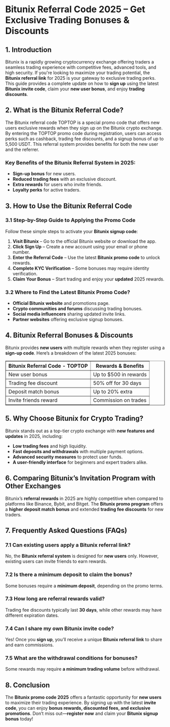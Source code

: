 <h1>Bitunix Referral Code 2025 – Get Exclusive Trading Bonuses & Discounts</h1>

<h2>1. Introduction</h2>
<p>Bitunix is a rapidly growing cryptocurrency exchange offering traders a seamless trading experience with competitive fees, advanced tools, and high security. If you're looking to maximize your trading potential, the <strong>Bitunix referral link</strong> for 2025 is your gateway to exclusive trading perks. This guide provides a complete update on how to <strong>sign up</strong> using the latest <strong>Bitunix invite code</strong>, claim your <strong>new user bonus</strong>, and enjoy <strong>trading discounts</strong>.</p>

<h2>2. What is the Bitunix Referral Code?</h2>
<p>The Bitunix referral code TOPTOP is a special promo code that offers new users exclusive rewards when they sign up on the Bitunix crypto exchange. By entering the TOPTOP promo code during registration, users can access perks such as cashback, trading fee discounts, and a signup bonus of up to 5,500 USDT. This referral system provides benefits for both the new user and the referrer.</p>

<h3>Key Benefits of the Bitunix Referral System in 2025:</h3>
<ul>
        <li><strong>Sign-up bonus</strong> for new users.</li>
        <li><strong>Reduced trading fees</strong> with an exclusive discount.</li>
        <li><strong>Extra rewards</strong> for users who invite friends.</li>
        <li><strong>Loyalty perks</strong> for active traders.</li>
</ul>

<h2>3. How to Use the Bitunix Referral Code</h2>
<h3>3.1 Step-by-Step Guide to Applying the Promo Code</h3>
<p>Follow these simple steps to activate your <strong>Bitunix signup code</strong>:</p>
    <ol>
        <li><strong>Visit Bitunix</strong> – Go to the official Bitunix website or download the app.</li>
        <li><strong>Click Sign Up</strong> – Create a new account using your email or phone number.</li>
        <li><strong>Enter the Referral Code</strong> – Use the latest <strong>Bitunix promo code</strong> to unlock rewards.</li>
        <li><strong>Complete KYC Verification</strong> – Some bonuses may require identity verification.</li>
        <li><strong>Claim Your Bonus</strong> – Start trading and enjoy your <strong>updated</strong> 2025 rewards.</li>
    </ol>

<h3>3.2 Where to Find the Latest Bitunix Promo Code?</h3>
<ul>
        <li><strong>Official Bitunix website</strong> and promotions page.</li>
        <li><strong>Crypto communities and forums</strong> discussing trading bonuses.</li>
        <li><strong>Social media influencers</strong> sharing updated invite links.</li>
        <li><strong>Partner websites</strong> offering exclusive signup bonuses.</li>
</ul>

<h2>4. Bitunix Referral Bonuses & Discounts</h2>
<p>Bitunix provides <strong>new users</strong> with multiple rewards when they register using a <strong>sign-up code</strong>. Here’s a breakdown of the latest 2025 bonuses:</p>

<table border="1">
        <tr>
            <th>Bitunix Referral Code - TOPTOP</th>
            <th>Rewards & Benefits</th>
        </tr>
        <tr>
            <td>New user bonus</td>
            <td>Up to $500 in rewards</td>
        </tr>
        <tr>
            <td>Trading fee discount</td>
            <td>50% off for 30 days</td>
        </tr>
        <tr>
            <td>Deposit match bonus</td>
            <td>Up to 20% extra</td>
        </tr>
        <tr>
            <td>Invite friends reward</td>
            <td>Commission on trades</td>
        </tr>
</table>

<h2>5. Why Choose Bitunix for Crypto Trading?</h2>
<p>Bitunix stands out as a top-tier crypto exchange with <strong>new features and updates</strong> in 2025, including:</p>
    <ul>
        <li><strong>Low trading fees</strong> and high liquidity.</li>
        <li><strong>Fast deposits and withdrawals</strong> with multiple payment options.</li>
        <li><strong>Advanced security measures</strong> to protect user funds.</li>
        <li><strong>A user-friendly interface</strong> for beginners and expert traders alike.</li>
    </ul>

<h2>6. Comparing Bitunix’s Invitation Program with Other Exchanges</h2>
<p>Bitunix’s <strong>referral rewards</strong> in 2025 are highly competitive when compared to platforms like Binance, Bybit, and Bitget. The <strong>Bitunix promo program</strong> offers a <strong>higher deposit match bonus</strong> and extended <strong>trading fee discounts</strong> for new traders.</p>

<h2>7. Frequently Asked Questions (FAQs)</h2>
<h3>7.1 Can existing users apply a Bitunix referral link?</h3>
<p>No, the <strong>Bitunix referral system</strong> is designed for <strong>new users</strong> only. However, existing users can invite friends to earn rewards.</p>

<h3>7.2 Is there a minimum deposit to claim the bonus?</h3>
<p>Some bonuses require a <strong>minimum deposit</strong>, depending on the promo terms.</p>

<h3>7.3 How long are referral rewards valid?</h3>
<p>Trading fee discounts typically last <strong>30 days</strong>, while other rewards may have different expiration dates.</p>

<h3>7.4 Can I share my own Bitunix invite code?</h3>
<p>Yes! Once you <strong>sign up</strong>, you’ll receive a unique <strong>Bitunix referral link</strong> to share and earn commissions.</p>

<h3>7.5 What are the withdrawal conditions for bonuses?</h3>
<p>Some rewards may require <strong>a minimum trading volume</strong> before withdrawal.</p>

<h2>8. Conclusion</h2>
<p>The <strong>Bitunix promo code 2025</strong> offers a fantastic opportunity for <strong>new users</strong> to maximize their trading experience. By signing up with the latest <strong>invite code</strong>, you can enjoy <strong>bonus rewards, discounted fees, and exclusive promotions</strong>. Don’t miss out—<strong>register now</strong> and claim your <strong>Bitunix signup bonus</strong> today!</p>
</body>
</html>

